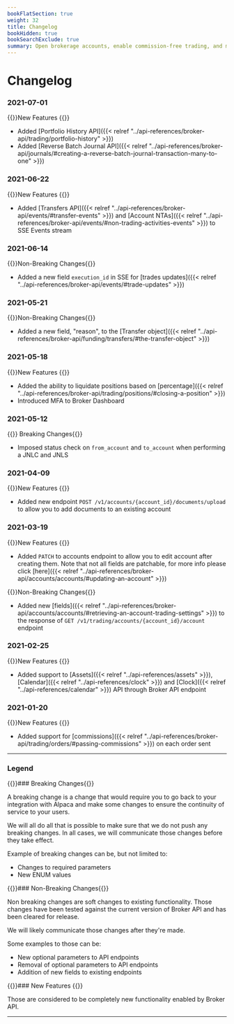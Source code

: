 ```yaml
---
bookFlatSection: true
weight: 32
title: Changelog
bookHidden: true
bookSearchExclude: true
summary: Open brokerage accounts, enable commission-free trading, and manage the ongoing user experience with Alpaca Broker API
---
```


# Changelog

### **2021-07-01**

{{<hint info>}}New Features {{</hint>}}

- Added [Portfolio History API]({{< relref "../api-references/broker-api/trading/portfolio-history" >}})
- Added [Reverse Batch Journal API]({{< relref "../api-references/broker-api/journals/#creating-a-reverse-batch-journal-transaction-many-to-one" >}})

### **2021-06-22**

{{<hint info>}}New Features {{</hint>}}

- Added [Transfers API]({{< relref "../api-references/broker-api/events/#transfer-events" >}}) and [Account NTAs]({{< relref "../api-references/broker-api/events/#non-trading-activities-events" >}}) to SSE Events stream

### **2021-06-14**

{{<hint warning>}}Non-Breaking Changes{{</hint>}}

- Added a new field `execution_id` in SSE for [trades updates]({{< relref "../api-references/broker-api/events/#trade-updates" >}})

### **2021-05-21**

{{<hint warning>}}Non-Breaking Changes{{</hint>}}

- Added a new field, "reason", to the [Transfer object]({{< relref "../api-references/broker-api/funding/transfers/#the-transfer-object" >}})

### **2021-05-18**

{{<hint info>}}New Features {{</hint>}}

- Added the ability to liquidate positions based on [percentage]({{< relref "../api-references/broker-api/trading/positions/#closing-a-position" >}})
- Introduced MFA to Broker Dashboard

### **2021-05-12**

{{<hint danger>}} Breaking Changes{{</hint>}}

- Imposed status check on `from_account` and `to_account` when performing a JNLC and JNLS

### **2021-04-09**

{{<hint info>}}New Features {{</hint>}}

- Added new endpoint `POST /v1/accounts/{account_id}/documents/upload` to allow you to add documents to an existing account

### **2021-03-19**

{{<hint info>}}New Features {{</hint>}}

- Added `PATCH` to accounts endpoint to allow you to edit account after creating them. Note that not all fields are patchable, for more info please click [here]({{< relref "../api-references/broker-api/accounts/accounts/#updating-an-account" >}})

{{<hint warning>}}Non-Breaking Changes{{</hint>}}

- Added new [fields]({{< relref "../api-references/broker-api/accounts/accounts/#retrieving-an-account-trading-settings" >}}) to the response of `GET /v1/trading/accounts/{account_id}/account` endpoint

### **2021-02-25**

{{<hint info>}}New Features {{</hint>}}

- Added support to [Assets]({{< relref "../api-references/assets" >}}), [Calendar]({{< relref "../api-references/clock" >}}) and [Clock]({{< relref "../api-references/calendar" >}}) API through Broker API endpoint

### **2021-01-20**

{{<hint info>}}New Features {{</hint>}}

- Added support for [commissions]({{< relref "../api-references/broker-api/trading/orders/#passing-commissions" >}}) on each order sent

---

### **Legend**

{{<hint danger>}}### Breaking Changes{{</hint>}}

A breaking change is a change that would require you to go back to your integration with Alpaca and make some changes to ensure the continuity of service to your users.

We will all do all that is possible to make sure that we do not push any breaking changes. In all cases, we will communicate those changes before they take effect.

Example of breaking changes can be, but not limited to:

- Changes to required parameters
- New ENUM values

{{<hint warning>}}### Non-Breaking Changes{{</hint>}}

Non breaking changes are soft changes to existing functionality. Those changes have been tested against the current version of Broker API and has been cleared for release.

We will likely communicate those changes after they're made.

Some examples to those can be:

- New optional parameters to API endpoints
- Removal of optional parameters to API endpoints
- Addition of new fields to existing endpoints

{{<hint info>}}### New Features {{</hint>}}

Those are considered to be completely new functionality enabled by Broker API.

---
